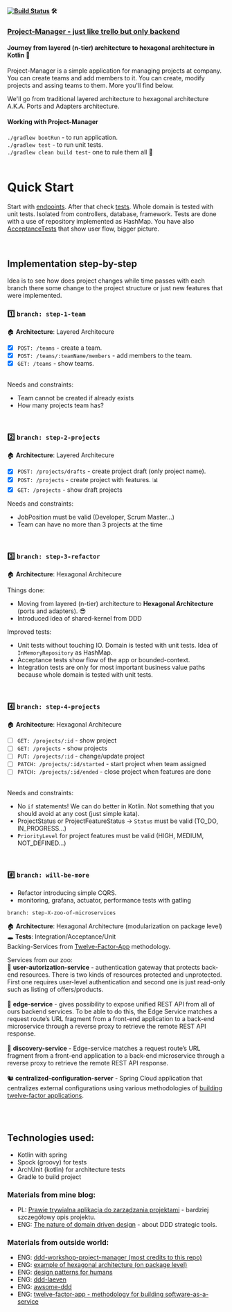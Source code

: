 
#### [![Build Status](https://travis-ci.com/braintelligencePL/project-manager-kotlin.svg?branch=master)](https://travis-ci.com/braintelligencePL/project-manager-kotlin) 🛠 

### [Project-Manager - just like trello but only backend](https://github.com/braintelligencePL/project-manager-kotlin) 
#### Journey from layered (n-tier) architecture to hexagonal architecture in Kotlin 💪
Project-Manager is a simple application for managing projects at company. You can create teams and add members to it. You can create, modify projects and assing teams to them. More you'll find below.

We'll go from traditional layered architecture to hexagonal architecture A.K.A. Ports and Adapters architecture.

#### Working with Project-Manager

`./gradlew bootRun` - to run application. <BR>
`./gradlew test` - to run unit tests. <BR>
`./gradlew clean build test`- one to rule them all 💍 <BR>
<BR>
  
# Quick Start
Start with [endpoints](https://github.com/braintelligencePL/project-manager-kotlin/tree/master/src/main/kotlin/pl/braintelligence/projectmanager/infrastructure/adapter/incoming/rest). 
After that check [tests](https://github.com/braintelligencePL/project-manager-kotlin/tree/master/src/test/groovy/pl/braintelligence/projectmanager). Whole domain is tested with unit tests. Isolated from controllers, database, framework. Tests are done with a use of repository implemented as HashMap. You have also [AcceptanceTests](https://github.com/braintelligencePL/project-manager-kotlin/blob/master/src/test/groovy/pl/braintelligence/projectmanager/project/ProjectAcceptanceTest.groovy) that show user flow, bigger picture.

<BR>

## Implementation step-by-step

Idea is to see how does project changes while time passes with each branch there some change to the project structure or just new features that were implemented. 

  
### 1️⃣ `branch: step-1-team` <br>
🏠 **Architecture**: Layered Architecure <BR>

* [x] `POST: /teams` - create a team. <br>
* [x] `POST: /teams/:teamName/members` - add members to the team. <br>
* [x] `GET: /teams` - show teams. <br> <br>

Needs and constraints: 
* Team cannot be created if already exists
* How many projects team has? 


<BR>

### 2️⃣ `branch: step-2-projects` <br>
🏠 **Architecture**: Layered Architecure <BR>

* [x] `POST: /projects/drafts` - create project draft (only project name). <br>
* [x] `POST: /projects` - create project with features. 📊 <br>
* [x] `GET: /projects` - show draft projects <br>

Needs and constraints: 
* JobPosition must be valid (Developer, Scrum Master...)
* Team can have no more than 3 projects at the time

<BR>

### 3️⃣ `branch: step-3-refactor` <br> 
🏠 **Architecture**: Hexagonal Architecure <BR>

Things done: 

* Moving from layered (n-tier) architecture to <b>Hexagonal Architecture</b> (ports and adapters). 😎
* Introduced idea of shared-kernel from DDD

Improved tests: 

* Unit tests without touching IO. Domain is tested with unit tests. Idea of `InMemoryRepository` as HashMap. 
* Acceptance tests show flow of the app or bounded-context. 
* Integration tests are only for most important business value paths because whole domain is tested with unit tests.

<br>

### 4️⃣ `branch: step-4-projects` <br>
🏠 **Architecture**: Hexagonal Architecure <BR>

* [ ] `GET: /projects/:id` - show project <br>
* [ ] `GET: /projects` - show projects <br>
* [ ] `PUT: /projects/:id` - change/update project <br>
* [ ] `PATCH: /projects/:id/started` - start project when team assigned <br>
* [ ] `PATCH: /projects/:id/ended` - close project when features are done <br><br>

Needs and constraints: 
* No `if` statements! We can do better in Kotlin. Not something that you should avoid at any cost (just simple kata).
* ProjectStatus or ProjectFeatureStatus -> `Status` must be valid (TO_DO, IN_PROGRESS...)
* `PriorityLevel` for project features must be valid (HIGH, MEDIUM, NOT_DEFINED...)

<BR>

### #️⃣ `branch: will-be-more` <br>
- Refactor introducing simple CQRS.
- monitoring, grafana, actuator, performance tests with gatling

`branch: step-X-zoo-of-microservices` <br>

🏠 **Architecture**: Hexagonal Architecture (modularization on package level) <BR>
🕳 **Tests**: Integration/Acceptance/Unit<BR>
Backing-Services from [Twelve-Factor-App](https://12factor.net/) methodology.

Services from our zoo:<BR>
🦓 **user-autorization-service** - authentication gateway that protects back-end resources. There is two kinds of resources protected and unprotected. First one requires user-level authentication and second one is just read-only such as listing of offers/products. <BR><BR>
🐼 **edge-service** - gives possibility to expose unified REST API from all of ours backend services. To be able to do this, the Edge Service matches a request route’s URL fragment from a front-end application to a back-end microservice through a reverse proxy to retrieve the remote REST API response. <BR><BR>
🐰 **discovery-service** - Edge-service matches a request route’s URL fragment from a front-end application to a back-end microservice through a reverse proxy to retrieve the remote REST API response. <BR><BR>
🐿 **centralized-configuration-server** - Spring Cloud application that centralizes external configurations using various methodologies of [building twelve-factor applications](https://12factor.net/config). <BR><BR>

<BR>
  
## Technologies used: 
- Kotlin with spring 
- Spock (groovy) for tests
- ArchUnit (kotlin) for architecture tests
- Gradle to build project
  
### Materials from mine blog: 
* PL: [Prawie trywialna aplikacja do zarządzania projektami](http://braintelligence.pl/prawie-trywialna-aplikacja-do-zarzadzania-projektami) - bardziej szczegółowy opis projektu.
* ENG: [ The nature of domain driven design](http://www.braintelligence.pl/the-nature-of-domain-driven-design/) - about DDD strategic tools.

### Materials from outside world: 
* ENG: [ ddd-workshop-project-manager (most credits to this repo)](https://github.com/mkopylec/project-manager)
* ENG: [ example of hexagonal architecture (on package level)](https://github.com/jakubnabrdalik/hentai)
* ENG: [ design patterns for humans ](https://github.com/kamranahmedse/design-patterns-for-humans)
* ENG: [ ddd-laeven ](https://github.com/BottegaIT/ddd-leaven-v2)
* ENG: [ awsome-ddd ](https://github.com/heynickc/awesome-ddd)
* ENG: [ twelve-factor-app - methodology for building software-as-a-service](https://12factor.net/)
